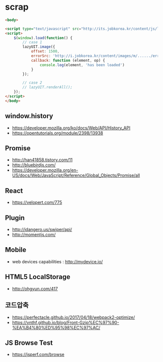 scrap
========================

```html
<body>

<script type="text/javascript" src="http://its.jobkorea.kr/content/js/lazyUIT.min.js"></script>
<script>
	$(window).load(function() {
		// case 1
		lazyUIT.image({
			offset: 1500,
			errorSrc: 'http://i.jobkorea.kr/content/images/m/....../error_image.png',
			callback: function (element, op) {
				console.log(element, 'has been loaded')
			}
		});

		// case 2
		// lazyUIT.renderAll();
	});
</script>
</body>
```

window.history
---------------
* https://developer.mozilla.org/ko/docs/Web/API/History_API
* https://opentutorials.org/module/2398/13938

Promise
---------------
* http://han41858.tistory.com/11
* http://bluebirdjs.com/
* https://developer.mozilla.org/en-US/docs/Web/JavaScript/Reference/Global_Objects/Promise/all

React
---------------
* https://velopert.com/775

Plugin
---------------
* http://idangero.us/swiper/api/
* http://momentjs.com/

Mobile
---------------
* web devices capabilities : http://mydevice.io/

HTML5 LocalStorage
---------------
* http://ohgyun.com/417

코드압축
---------------
* https://perfectacle.github.io/2017/04/18/webpack2-optimize/
* https://vnthf.github.io/blog/Front-Gzip%EC%97%90-%EA%B4%80%ED%95%98%EC%97%AC/

JS Browse Test
---------------
* https://jsperf.com/browse
